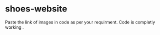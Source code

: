 # shoes-website

Paste the link of images in code as per your requirment.
Code is completly working .
